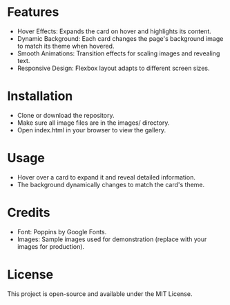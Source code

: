 
# Features
- Hover Effects: Expands the card on hover and highlights its content.
- Dynamic Background: Each card changes the page's background image to match its theme when hovered.
- Smooth Animations: Transition effects for scaling images and revealing text.
- Responsive Design: Flexbox layout adapts to different screen sizes.

# Installation
- Clone or download the repository.
- Make sure all image files are in the images/ directory.
- Open index.html in your browser to view the gallery.

# Usage
- Hover over a card to expand it and reveal detailed information.
- The background dynamically changes to match the card's theme.

 # Credits
 - Font: Poppins by Google Fonts.
 - Images: Sample images used for demonstration (replace with your images for production).
# License
This project is open-source and available under the MIT License.
